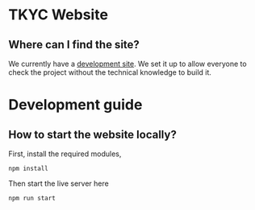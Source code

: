 # TKYC Website 

## Where can I find the site?

We currently have a [development site](https://tkyc-frontend.onrender.com/). We set it up to allow everyone to check the project without the technical knowledge to build it.

# Development guide
## How to start the website locally?

First, install the required modules,
```
npm install
```

Then start the live server here
```
npm run start
```
